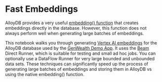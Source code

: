 <h1>Fast Embeddings</h1>

AlloyDB provides a very useful [embedding() function](https://cloud.google.com/alloydb/docs/ai/work-with-embeddings#embedding-generation) that creates embeddings directly in the database. However, this function does not always perform well when generating large batches of embeddings.

This notebook walks you through generating [Vertex AI embeddings](https://cloud.google.com/vertex-ai/generative-ai/docs/model-reference/text-embeddings-api) for the AlloyDB database used by the [GenWealth Demo App](https://github.com/GoogleCloudPlatform/generative-ai/tree/main/gemini/sample-apps/genwealth). It uses the [Beam](https://github.com/apache/beam/blob/master/examples/notebooks/beam-ml/data_preprocessing/vertex_ai_text_embeddings.ipynb) Direct Runner, which is suitable for testing and small ad hoc jobs. You can optionally use a DataFlow Runner for very large bounded and unbounded data sets. These techniques can significantly speed up the process of generating large batches of embeddings and storing them in AlloyDB vs using the native embedding() function.